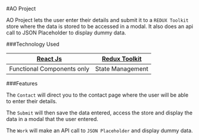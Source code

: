 #AO Project

AO Project lets the user enter their details and submit it to a `REDUX Toolkit` store where the data is stored to be accessed in a modal. It also does an 
api call to JSON Placeholder to display dummy data.

###Technology Used

| [React Js](https://reactjs.org/) | [Redux Toolkit](https://redux-toolkit.js.org/)
| --- | ---
| Functional Components only | State Management


###Features

The `Contact` will direct you to the contact page where the user will be able to enter their details.

The `Submit` will then save the data entered, access the store and display the data in a modal that the user entered.

The `Work` will make an API call to `JSON Placeholder` and display dummy data.